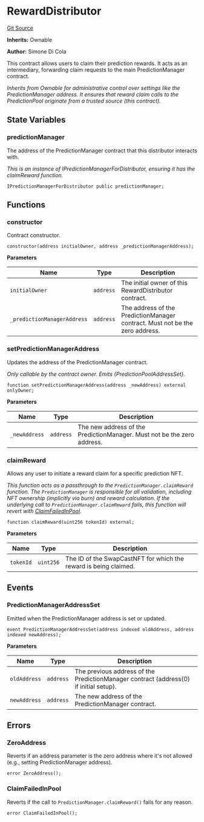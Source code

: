 # RewardDistributor
[Git Source](https://github.com/s-di-cola/swapcast/blob/bac7d537c992445acd13475c102ba0bb737949da/src/RewardDistributor.sol)

**Inherits:**
Ownable

**Author:**
Simone Di Cola

This contract allows users to claim their prediction rewards. It acts as an intermediary,
forwarding claim requests to the main PredictionManager contract.

*Inherits from Ownable for administrative control over settings like the PredictionManager address.
It ensures that reward claim calls to the PredictionPool originate from a trusted source (this contract).*


## State Variables
### predictionManager
The address of the PredictionManager contract that this distributor interacts with.

*This is an instance of IPredictionManagerForDistributor, ensuring it has the claimReward function.*


```solidity
IPredictionManagerForDistributor public predictionManager;
```


## Functions
### constructor

Contract constructor.


```solidity
constructor(address initialOwner, address _predictionManagerAddress);
```
**Parameters**

|Name|Type|Description|
|----|----|-----------|
|`initialOwner`|`address`|The initial owner of this RewardDistributor contract.|
|`_predictionManagerAddress`|`address`|The address of the PredictionManager contract. Must not be the zero address.|


### setPredictionManagerAddress

Updates the address of the PredictionManager contract.

*Only callable by the contract owner. Emits {PredictionPoolAddressSet}.*


```solidity
function setPredictionManagerAddress(address _newAddress) external onlyOwner;
```
**Parameters**

|Name|Type|Description|
|----|----|-----------|
|`_newAddress`|`address`|The new address of the PredictionManager. Must not be the zero address.|


### claimReward

Allows any user to initiate a reward claim for a specific prediction NFT.

*This function acts as a passthrough to the `PredictionManager.claimReward` function.
The `PredictionManager` is responsible for all validation, including NFT ownership (implicitly via burn) and reward calculation.
If the underlying call to `PredictionManager.claimReward` fails, this function will revert with [ClaimFailedInPool](/src/RewardDistributor.sol/contract.RewardDistributor.md#claimfailedinpool).*


```solidity
function claimReward(uint256 tokenId) external;
```
**Parameters**

|Name|Type|Description|
|----|----|-----------|
|`tokenId`|`uint256`|The ID of the SwapCastNFT for which the reward is being claimed.|


## Events
### PredictionManagerAddressSet
Emitted when the PredictionManager address is set or updated.


```solidity
event PredictionManagerAddressSet(address indexed oldAddress, address indexed newAddress);
```

**Parameters**

|Name|Type|Description|
|----|----|-----------|
|`oldAddress`|`address`|The previous address of the PredictionManager contract (address(0) if initial setup).|
|`newAddress`|`address`|The new address of the PredictionManager contract.|

## Errors
### ZeroAddress
Reverts if an address parameter is the zero address where it's not allowed (e.g., setting PredictionManager address).


```solidity
error ZeroAddress();
```

### ClaimFailedInPool
Reverts if the call to `PredictionManager.claimReward()` fails for any reason.


```solidity
error ClaimFailedInPool();
```

